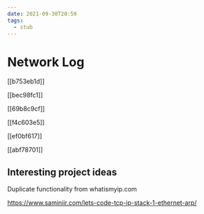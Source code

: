 ```yaml
---
date: 2021-09-30T20:59
tags: 
  - stub
---
```


# Network Log

[[b753eb1d]]

[[bec98fc1]]

[[69b8c9cf]]

[[f4c603e5]]

[[ef0bf617]]

[[abf78701]]

## Interesting project ideas

Duplicate functionality from whatismyip.com

https://www.saminiir.com/lets-code-tcp-ip-stack-1-ethernet-arp/
